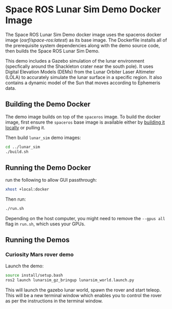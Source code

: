 # Space ROS Lunar Sim Demo Docker Image

The Space ROS Lunar Sim Demo docker image uses the spaceros docker image (*osrf/space-ros:latest*) as its base image.
The Dockerfile installs all of the prerequisite system dependencies along with the demo source code, then builds the Space ROS Lunar Sim Demo.

This demo includes a Gazebo simulation of the lunar environment (specfically around the Shackleton crater near the south pole). It uses
Digital Elevation Models (DEMs) from the Lunar Orbiter Laser Altimeter (LOLA) to accurately simulate the lunar surface in a specific region. It also contains a dynamic model of the Sun that moves according to Ephemeris data.  

## Building the Demo Docker

The demo image builds on top of the `spaceros` image.
To build the docker image, first ensure the `spaceros` base image is available either by [building it locally](https://github.com/space-ros/space-ros) or pulling it.

Then build `lunar_sim` demo images:

```bash
cd ../lunar_sim
./build.sh
```

## Running the Demo Docker

run the following to allow GUI passthrough:
```bash
xhost +local:docker
```

Then run:

```bash
./run.sh
```

Depending on the host computer, you might need to remove the ```--gpus all``` flag in ```run.sh```, which uses your GPUs.

## Running the Demos

### Curiosity Mars rover demo

Launch the demo:

```bash
source install/setup.bash
ros2 launch lunarsim_gz_bringup lunarsim_world.launch.py
```

This will launch the gazebo lunar world, spawn the rover and start teleop. This will be a new terminal window which enables you to control the rover as per the instructions in the terminal window.
